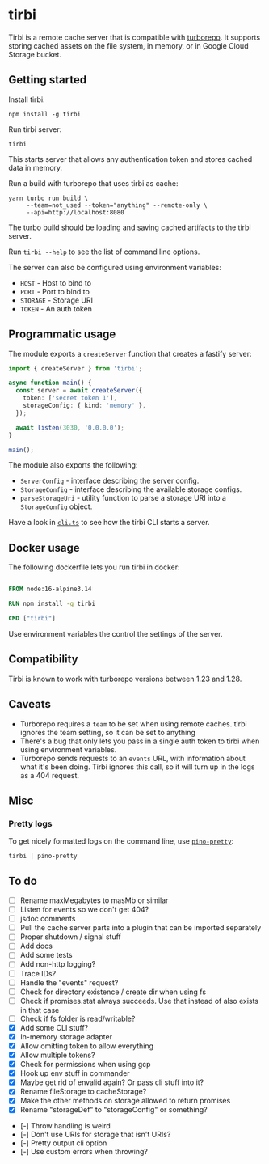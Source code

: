 # tirbi

Tirbi is a remote cache server that is compatible with
[turborepo](https://turborepo.org). It supports storing cached assets on the
file system, in memory, or in Google Cloud Storage bucket.

## Getting started

Install tirbi:

```shell
npm install -g tirbi
```

Run tirbi server:

```shell
tirbi
```

This starts server that allows any authentication token and stores cached data
in memory.

Run a build with turborepo that uses tirbi as cache:

```shell
yarn turbo run build \
     --team=not_used --token="anything" --remote-only \
     --api=http://localhost:8080
```

The turbo build should be loading and saving cached artifacts to the tirbi
server.

Run `tirbi --help` to see the list of command line options.

The server can also be configured using environment variables:

- `HOST` - Host to bind to
- `PORT` - Port to bind to
- `STORAGE` - Storage URI
- `TOKEN` - An auth token

## Programmatic usage

The module exports a `createServer` function that creates a fastify server:

```typescript
import { createServer } from 'tirbi';

async function main() {
  const server = await createServer({
    token: ['secret token 1'],
    storageConfig: { kind: 'memory' },
  });

  await listen(3030, '0.0.0.0');
}

main();
```

The module also exports the following:

- `ServerConfig` - interface describing the server config.
- `StorageConfig` - interface describing the available storage configs.
- `parseStorageUri` - utility function to parse a storage URI into a
  `StorageConfig` object.

Have a look in [`cli.ts`](./src/cli.ts) to see how the tirbi CLI starts a
server.

## Docker usage

The following dockerfile lets you run tirbi in docker:

```dockerfile

FROM node:16-alpine3.14

RUN npm install -g tirbi

CMD ["tirbi"]
```

Use environment variables the control the settings of the server.

## Compatibility

Tirbi is known to work with turborepo versions between 1.23 and 1.28.

## Caveats

- Turborepo requires a `team` to be set when using remote caches. tirbi ignores
  the team setting, so it can be set to anything
- There's a bug that only lets you pass in a single auth token to tirbi when
  using environment variables.
- Turborepo sends requests to an `events` URL, with information about what it's
  been doing. Tirbi ignores this call, so it will turn up in the logs as a 404
  request.

## Misc

### Pretty logs

To get nicely formatted logs on the command line, use
[`pino-pretty`](https://github.com/pinojs/pino-pretty):

```shell
tirbi | pino-pretty
```

## To do
- [ ] Rename maxMegabytes to masMb or similar
- [ ] Listen for events so we don't get 404?
- [ ] jsdoc comments
- [ ] Pull the cache server parts into a plugin that can be imported separately
- [ ] Proper shutdown / signal stuff
- [ ] Add docs
- [ ] Add some tests
- [ ] Add non-http logging?
- [ ] Trace IDs?
- [ ] Handle the "events" request?
- [ ] Check for directory existence / create dir when using fs
- [ ] Check if promises.stat always succeeds. Use that instead of also exists in
      that case
- [ ] Check if fs folder is read/writable?
- [x] Add some CLI stuff?
- [x] In-memory storage adapter
- [x] Allow omitting token to allow everything
- [x] Allow multiple tokens?
- [x] Check for permissions when using gcp
- [x] Hook up env stuff in commander
- [x] Maybe get rid of envalid again? Or pass cli stuff into it?
- [x] Rename fileStorage to cacheStorage?
- [x] Make the other methods on storage allowed to return promises
- [x] Rename "storageDef" to "storageConfig" or something?
- [-] Throw handling is weird
- [-] Don't use URIs for storage that isn't URIs?
- [-] Pretty output cli option
- [-] Use custom errors when throwing?
